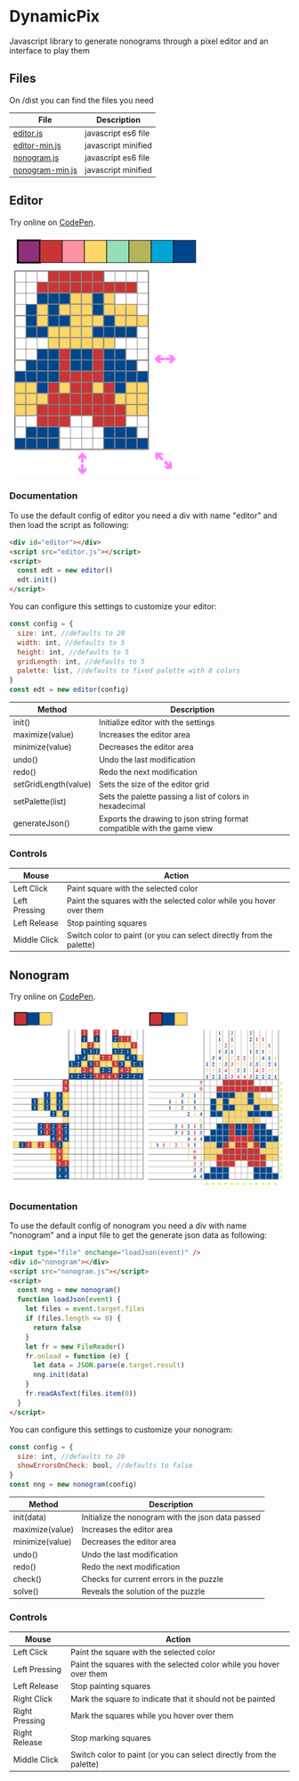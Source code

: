 # DynamicPix

Javascript library to generate nonograms through a pixel editor and an interface to play them

## Files

On /dist you can find the files you need

| File                                                                                         | Description         |
| -------------------------------------------------------------------------------------------- | ------------------- |
| [editor.js](https://raw.githubusercontent.com/kazluBR/DynamicPix/master/dist/editor.js)      | javascript es6 file |
| [editor-min.js](https://cdn.jsdelivr.net/gh/kazluBR/DynamicPix/dist/1.0.0/editor-min.js)     | javascript minified |
| [nonogram.js](https://raw.githubusercontent.com/kazluBR/DynamicPix/master/dist/nonogram.js)  | javascript es6 file |
| [nonogram-min.js](https://cdn.jsdelivr.net/gh/kazluBR/DynamicPix/dist/1.0.0/nonogram-min.js) | javascript minified |

## Editor

Try online on [CodePen](https://codepen.io/kazluBR/full/WNpvEJz).

![alt text](/docs/editor_view.png)

### Documentation

To use the default config of editor you need a div with name "editor" and then load the script as following:

```html
<div id="editor"></div>
<script src="editor.js"></script>
<script>
  const edt = new editor()
  edt.init()
</script>
```

You can configure this settings to customize your editor:

```javascript
const config = {
  size: int, //defaults to 20
  width: int, //defaults to 5
  height: int, //defaults to 5
  gridLength: int, //defaults to 5
  palette: list, //defaults to fixed palette with 8 colors
}
const edt = new editor(config)
```

| Method               | Description                                                             |
| -------------------- | ----------------------------------------------------------------------- |
| init()               | Initialize editor with the settings                                     |
| maximize(value)      | Increases the editor area                                               |
| minimize(value)      | Decreases the editor area                                               |
| undo()               | Undo the last modification                                              |
| redo()               | Redo the next modification                                              |
| setGridLength(value) | Sets the size of the editor grid                                        |
| setPalette(list)     | Sets the palette passing a list of colors in hexadecimal                |
| generateJson()       | Exports the drawing to json string format compatible with the game view |

### Controls

| Mouse         | Action                                                              |
| ------------- | ------------------------------------------------------------------- |
| Left Click    | Paint square with the selected color                                |
| Left Pressing | Paint the squares with the selected color while you hover over them |
| Left Release  | Stop painting squares                                               |
| Middle Click  | Switch color to paint (or you can select directly from the palette) |

## Nonogram

Try online on [CodePen](https://codepen.io/kazluBR/full/pJqrgY).

![alt text](/docs/nonogram_view.png)

### Documentation

To use the default config of nonogram you need a div with name "nonogram" and a input file to get the generate json data as following:

```html
<input type="file" onchange="loadJson(event)" />
<div id="nonogram"></div>
<script src="nonogram.js"></script>
<script>
  const nng = new nonogram()
  function loadJson(event) {
    let files = event.target.files
    if (files.length <= 0) {
      return false
    }
    let fr = new FileReader()
    fr.onload = function (e) {
      let data = JSON.parse(e.target.result)
      nng.init(data)
    }
    fr.readAsText(files.item(0))
  }
</script>
```

You can configure this settings to customize your nonogram:

```javascript
const config = {
  size: int, //defaults to 20
  showErrorsOnCheck: bool, //defaults to false
}
const nng = new nonogram(config)
```

| Method          | Description                                       |
| --------------- | ------------------------------------------------- |
| init(data)      | Initialize the nonogram with the json data passed |
| maximize(value) | Increases the editor area                         |
| minimize(value) | Decreases the editor area                         |
| undo()          | Undo the last modification                        |
| redo()          | Redo the next modification                        |
| check()         | Checks for current errors in the puzzle           |
| solve()         | Reveals the solution of the puzzle                |

### Controls

| Mouse          | Action                                                              |
| -------------- | ------------------------------------------------------------------- |
| Left Click     | Paint the square with the selected color                            |
| Left Pressing  | Paint the squares with the selected color while you hover over them |
| Left Release   | Stop painting squares                                               |
| Right Click    | Mark the square to indicate that it should not be painted           |
| Right Pressing | Mark the squares while you hover over them                          |
| Right Release  | Stop marking squares                                                |
| Middle Click   | Switch color to paint (or you can select directly from the palette) |
